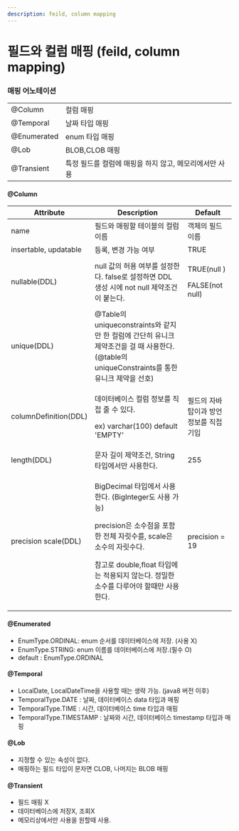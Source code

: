 ```yaml
---
description: feild, column mapping
---
```


# 필드와 컬럼 매핑 (feild, column mapping)



### 매핑 어노테이션

|             |                                 |
| ----------- | ------------------------------- |
| @Column     | 컬럼 매핑                           |
| @Temporal   | 날짜 타입 매핑                        |
| @Enumerated | enum 타입 매핑                      |
| @Lob        | BLOB,CLOB 매핑                    |
| @Transient  | 특정 필드를 컬럼에 매핑을 하지 않고, 메모리에서만 사용 |

#### @Column

| Attribute             | Description                                                                                                                                                       | Default                                  |
| --------------------- | ----------------------------------------------------------------------------------------------------------------------------------------------------------------- | ---------------------------------------- |
| name                  | 필드와 매핑할 테이블의 컬럼 이름                                                                                                                                                | 객체의 필드 이름                                |
| insertable, updatable | 등록, 변경 가능 여부                                                                                                                                                      | TRUE                                     |
| nullable(DDL)         | null 값의 허용 여부를 설정한다. false로 설정하면 DDL 생성 시에 not null 제약조건이 붙는다.                                                                                                    | <p>TRUE(null )</p><p>FALSE(not null)</p> |
| unique(DDL)           | @Table의 uniqueconstraints와 같지만 한 컬럼에 간단히 유니크 제약조건을 걸 때 사용한다.(@table의 uniqueConstraints를 통한 유니크 제약을 선호)                                                            |                                          |
| columnDefinition(DDL) | <p>데이터베이스 컬럼 정보를 직접 줄 수 있다.</p><p>ex) varchar(100) default 'EMPTY'</p>                                                                                            | 필드의 자바 탑이과 방언 정보를 직접 기입                  |
| length(DDL)           | 문자 길이 제약조건, String 타입에서만 사용한다.                                                                                                                                    | 255                                      |
| precision scale(DDL)  | <p>BigDecimal 타입에서 사용한다. (BigInteger도 사용 가능)</p><p>precision은 소수점을 포함한 전체 자릿수를, scale은 소수의 자릿수다.</p><p>참고로 double,float 타입에는 적용되지 않는다. 정밀한 소수를 다루어야 할때만 사용한다.</p> | precision = 19                           |

#### @Enumerated

* EnumType.ORDINAL: enum 순서를 데이터베이스에 저장. (사용 X)
* EnumType.STRING: enum 이름를 데이터베이스에 저장.(필수 O)
* default : EnumType.ORDINAL

#### @Temporal

* LocalDate, LocalDateTime을 사용할 때는 생략 가능. (java8 버전 이후)
* TemporalType.DATE : 날짜, 데이터베이스 data 타입과 매핑
* TemporalType.TIME : 시간, 데이터베이스 time 타입과 매핑
* TemporalType.TIMESTAMP : 날짜와 시간, 데이터베이스 timestamp 타입과 매핑

#### @Lob

* 지정할 수 있는 속성이 없다.
* 매핑하는 필드 타입이 문자면 CLOB, 나머지는 BLOB 매핑

#### @Transient

* 필드 매핑 X
* 데이터베이스에 저장X, 조회X
* 메모리상에서만 사용을 원할때 사용.
